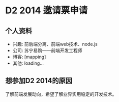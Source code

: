 # D2 2014 邀请票申请

## 个人资料

- 兴趣: 前后端分离、前端web技术、node.js
- 公司: 苏宁易购——前端开发工程师
- 博客: [mapping]
- 其他: loading...

## 想参加D2 2014的原因

了解前端发展动向，希望了解业界实用稳定的开发技术。
